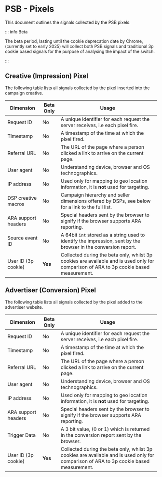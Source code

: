 # PSB - Pixels

This document outlines the signals collected by the PSB pixels.

::: info Beta

The beta period, lasting until the cookie deprecation date by Chrome, (currently
set to early 2025) will collect both PSB signals and traditional 3p cookie based
signals for the purpose of analysing the impact of the switch.

:::

## Creative (Impression) Pixel

The following table lists all signals collected by the pixel inserted into the
campaign creative.

| Dimension           | Beta Only | Usage                                                                                                                                  |
| ------------------- | --------- | -------------------------------------------------------------------------------------------------------------------------------------- |
| Request ID          | No        | A unique identifier for each request the server receives, i.e each pixel fire.                                                         |
| Timestamp           | No        | A timestamp of the time at which the pixel fired.                                                                                      |
| Referral URL        | No        | The URL of the page where a person clicked a link to arrive on the current page.                                                       |
| User agent          | No        | Understanding device, browser and OS technographics.                                                                                   |
| IP address          | No        | Used only for mapping to geo location information, it is **not** used for targeting.                                                   |
| DSP creative macros | No        | Campaign hierarchy and seller dimensions offered by DSPs, see below for a link to the full list.                                       |
| ARA support headers | No        | Special headers sent by the browser to signify if the browser supports ARA reporting.                                                  |
| Source event ID     | No        | A 64bit `int` stored as a string used to identify the impression, sent by the browser in the conversion report.                        |
| User ID (3p cookie) | **Yes**   | Collected during the beta only, whilst 3p cookies are available and is used only for comparison of ARA to 3p cookie based measurement. |

## Advertiser (Conversion) Pixel

The following table lists all signals collected by the pixel added to the
advertiser website.

| Dimension           | Beta Only | Usage                                                                                                                                  |
| ------------------- | --------- | -------------------------------------------------------------------------------------------------------------------------------------- |
| Request ID          | No        | A unique identifier for each request the server receives, i.e each pixel fire.                                                         |
| Timestamp           | No        | A timestamp of the time at which the pixel fired.                                                                                      |
| Referral URL        | No        | The URL of the page where a person clicked a link to arrive on the current page.                                                       |
| User agent          | No        | Understanding device, browser and OS technographics.                                                                                   |
| IP address          | No        | Used only for mapping to geo location information, it is **not** used for targeting.                                                   |
| ARA support headers | No        | Special headers sent by the browser to signify if the browser supports ARA reporting.                                                  |
| Trigger Data        | No        | A 3 bit value, (0 or 1) which is returned in the conversion report sent by the browser.                                                |
| User ID (3p cookie) | **Yes**   | Collected during the beta only, whilst 3p cookies are available and is used only for comparison of ARA to 3p cookie based measurement. |
